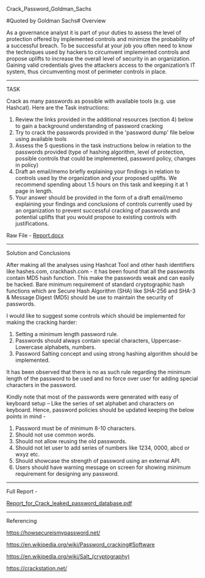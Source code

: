Crack_Password_Goldman_Sachs

#Quoted by Goldman Sachs#
Overview

As a governance analyst it is part of your duties to assess the level of protection offered by implemented controls and minimize the probability of a successful breach. To be successful at your job you often need to know the techniques used by hackers to circumvent implemented controls and propose uplifts to increase the overall level of security in an organization. Gaining valid credentials gives the attackers access to the organization’s IT system, thus circumventing most of perimeter controls in place.

_______________________________________________________________________________________________________________________________________________________________

TASK

Crack as many passwords as possible with available tools (e.g. use Hashcat). Here are the Task instructions:

1. Review the links provided in the additional resources (section 4) below to gain a background understanding of password cracking
2. Try to crack the passwords provided in the 'password dump' file below using available tools
3. Assess the 5 questions in the task instructions below in relation to the passwords provided (type of hashing algorithm, level of protection, possible controls that could be implemented, password policy, changes in policy)
4. Draft an email/memo briefly explaining your findings in relation to controls used by the organization and your proposed uplifts. We recommend spending about 1.5 hours on this task and keeping it at 1 page in length. 
5. Your answer should be provided in the form of a draft email/memo explaining your findings and conclusions of controls currently used by an organization to prevent successful cracking of passwords and potential uplifts that you would propose to existing controls with justifications.

Raw File - [Report.docx](https://github.com/shiwanisabnis/Crack_Password_Goldman_Sachs/files/8865794/Report.docx)

______________________________________________________________________________________________________________________________________________________________

Solution and Conclusions

After making all the analyses using Hashcat Tool and other hash identifiers like hashes.com, crackhash.com - it has been found that all the passwords contain MD5 hash function. This make the passwords weak and can easily be hacked. 
Bare minimum requirement of standard cryptographic hash functions which are Secure Hash Algorithm (SHA) like SHA-256 and SHA-3 & Message Digest (MD5) should be use to maintain the security of passwords. 

I would like to suggest some controls which should be implemented for making the cracking harder:
1.	Setting a minimum length password rule.
2.	Passwords should always contain special characters, Uppercase-Lowercase alphabets, numbers.
3.	Password Salting concept and using strong hashing algorithm should be implemented.

It has been observed that there is no as such rule regarding the minimum length of the password to be used and no force over user for adding special characters in the password.

Kindly note that most of the passwords were generated with easy of keyboard setup – Like the series of set alphabet and characters on keyboard.
Hence, password policies should be updated keeping the below points in mind -
1.	Password must be of minimum 8-10 characters.
2.	Should not use common words.
3.	Should not allow reusing the old passwords.
4.	Should not let user to add series of numbers like 1234, 0000, abcd or wxyz etc.
5.	Should showcase the strength of password using an external API.
6.	Users should have warning message on screen for showing minimum requirement for designing any password.

_______________________________________________________________________________________________________________________________________________________________

Full Report - 

[Report_for_Crack_leaked_password_database.pdf](https://github.com/shiwanisabnis/Crack_Password_Goldman_Sachs/files/8865812/Report_for_Crack_leaked_password_database.pdf)

______________________________________________________________________________________________________________________________________________________________

Referencing 

https://howsecureismypassword.net/

https://en.wikipedia.org/wiki/Password_cracking#Software

https://en.wikipedia.org/wiki/Salt_(cryptography)

https://crackstation.net/
